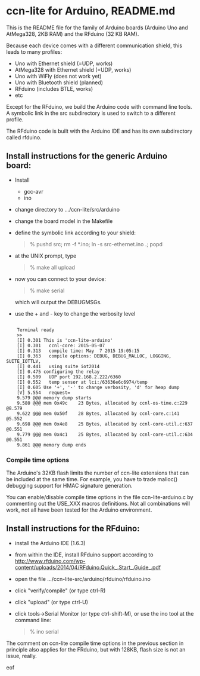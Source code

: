 # ccn-lite for Arduino, README.md

This is the README file for the family of Arduino boards (Arduino Uno
and AtMega328, 2KB RAM) and the RFduino (32 KB RAM).

Because each device comes with a different communication shield, this
leads to many profiles:

  * Uno with Ethernet shield (=UDP, works)
  * AtMega328 with Ethernet shield (=UDP, works)
  * Uno with WiFly (does not work yet)
  * Uno with Bluetooth shield (planned)
  * RFduino (includes BTLE, works)
  * etc

Except for the RFduino, we build the Arduino code with command line
tools.  A symbolic link in the src subdirectory is used to switch to a
different profile.

The RFduino code is built with the Arduino IDE and has its own
subdirectory called rfduino.


## Install instructions for the generic Arduino board:

  * Install
    * gcc-avr
    * ino

  * change directory to .../ccn-lite/src/arduino

  * change the board model in the Makefile

  * define the symbolic link according to your shield:

    > % pushd src; rm -f *.ino; ln -s src-ethernet.ino .; popd

  * at the UNIX prompt, type

    > % make all upload

  * now you can connect to your device:

    > % make serial

    which will output the DEBUGMSGs.

  * use the + and - key to change the verbosity level

<pre><code>
    Terminal ready
    >>
    [I] 0.301 This is 'ccn-lite-arduino'
    [I] 0.301   ccnl-core: 2015-05-07
    [I] 0.313   compile time: May  7 2015 19:05:15
    [I] 0.363   compile options: DEBUG, DEBUG_MALLOC, LOGGING, SUITE_IOTTLV, 
    [I] 0.441   using suite iot2014
    [I] 0.475 configuring the relay
    [I] 0.509   UDP port 192.168.2.222/6360
    [I] 0.552   temp sensor at lci:/63636e6c6974/temp
    [I] 0.605 Use '+', '-' to change verbosity, 'd' for heap dump
    [V] 5.554   request=</63636e6c6974/temp>
    9.579 @@@ memory dump starts
    9.580 @@@ mem 0x49c    23 Bytes, allocated by ccnl-os-time.c:229 @8.579
    9.622 @@@ mem 0x50f    28 Bytes, allocated by ccnl-core.c:141 @5.552
    9.698 @@@ mem 0x4e8    25 Bytes, allocated by ccnl-core-util.c:637 @0.551
    9.779 @@@ mem 0x4c1    25 Bytes, allocated by ccnl-core-util.c:634 @0.551
    9.861 @@@ memory dump ends
</code></pre>


### Compile time options

The Arduino's 32KB flash limits the number of ccn-lite extensions that
can be included at the same time. For example, you have to trade
malloc() debugging support for HMAC signature generation.

You can enable/disable compile time options in the file ccn-lite-arduino.c
by commenting out the USE_XXX macros definitions. Not all combinations
will work, not all have been tested for the Arduino environment.


## Install instructions for the RFduino:

  * install the Arduino IDE (1.6.3)

  * from within the IDE, install RFduino support according to http://www.rfduino.com/wp-content/uploads/2014/04/RFduino.Quick_.Start_.Guide_.pdf

  * open the file .../ccn-lite-src/arduino/rfduino/rfduino.ino

  * click "verify/compile" (or type ctrl-R)

  * click "upload" (or type ctrl-U)

  * click tools->Serial Monitor (or type ctrl-shift-M), or use the
  ino tool at the command line:

    > % ino serial

The comment on ccn-lite compile time options in the previous section
in principle also applies for the FRduino, but with 128KB, flash
size is not an issue, really.

eof
